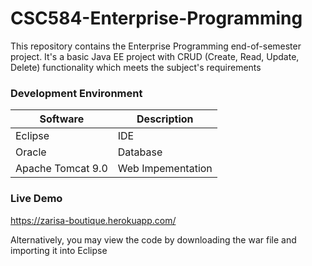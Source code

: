 # CSC584-Enterprise-Programming
This repository contains the Enterprise Programming end-of-semester project. It's a basic Java EE project with CRUD (Create, Read, Update, Delete) functionality which meets the subject's requirements

### Development Environment

| Software          | Description      |
| ------------------| -----------------|
| Eclipse           | IDE              |
| Oracle            | Database         |
| Apache Tomcat 9.0 | Web Impementation|

### Live Demo
https://zarisa-boutique.herokuapp.com/ 

Alternatively, you may view the code by downloading the war file and importing it into Eclipse
